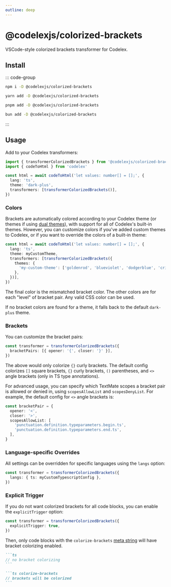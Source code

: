 ```yaml
---
outline: deep
---
```


# @codelexjs/colorized-brackets

<Badges name="@codelexjs/colorized-brackets" />

VSCode-style colorized brackets transformer for Codelex.

## Install

::: code-group

```sh [npm]
npm i -D @codelexjs/colorized-brackets
```

```sh [yarn]
yarn add -D @codelexjs/colorized-brackets
```

```sh [pnpm]
pnpm add -D @codelexjs/colorized-brackets
```

```sh [bun]
bun add -D @codelexjs/colorized-brackets
```

:::

## Usage

Add to your Codelex transformers:

```ts colorize-brackets
import { transformerColorizedBrackets } from '@codelexjs/colorized-brackets'
import { codeToHtml } from 'codelex'

const html = await codeToHtml('let values: number[] = [];', {
  lang: 'ts',
  theme: 'dark-plus',
  transformers: [transformerColorizedBrackets()],
})
```

### Colors

Brackets are automatically colored according to your Codelex theme (or themes if using [dual themes](https://codelex.style/guide/dual-themes)), with support for all of Codelex's built-in themes. However, you can customize colors if you've added custom themes to Codelex, or if you want to override the colors of a built-in theme:

```ts colorize-brackets
const html = await codeToHtml('let values: number[] = [];', {
  lang: 'ts',
  theme: myCustomTheme,
  transformers: [transformerColorizedBrackets({
    themes: {
      'my-custom-theme': ['goldenrod', 'blueviolet', 'dodgerblue', 'crimson'],
    },
  })],
})
```

The final color is the mismatched bracket color. The other colors are for each "level" of bracket pair. Any valid CSS color can be used.

If no bracket colors are found for a theme, it falls back to the default `dark-plus` theme.

### Brackets

You can customize the bracket pairs:

```ts colorize-brackets
const transformer = transformerColorizedBrackets({
  bracketPairs: [{ opener: '{', closer: '}' }],
})
```

The above would only colorize `{}` curly brackets. The default config colorizes `[]` square brackets, `{}` curly brackets, `()` parentheses, and `<>` angle brackets (only in TS type annotations).

For advanced usage, you can specify which TextMate scopes a bracket pair is allowed or denied in, using `scopesAllowList` and `scopesDenyList`. For example, the default config for `<>` angle brackets is:

```ts colorize-brackets
const bracketPair = {
  opener: '<',
  closer: '>',
  scopesAllowList: [
    'punctuation.definition.typeparameters.begin.ts',
    'punctuation.definition.typeparameters.end.ts',
  ],
}
```

### Language-specific Overrides

All settings can be overridden for specific languages using the `langs` option:

```ts colorize-brackets
const transformer = transformerColorizedBrackets({
  langs: { ts: myCustomTypescriptConfig },
})
```

### Explicit Trigger

If you do not want colorized brackets for all code blocks, you can enable the `explicitTrigger` option:

```ts colorize-brackets
const transformer = transformerColorizedBrackets({
  explicitTrigger: true,
})
```

Then, only code blocks with the `colorize-brackets` [meta string](/guide/transformers#meta) will have bracket colorizing enabled.

````md
```ts
// no bracket colorizing
```

```ts colorize-brackets
// brackets will be colorized
```
````
